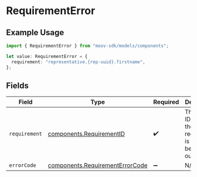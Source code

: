 # RequirementError

## Example Usage

```typescript
import { RequirementError } from "moov-sdk/models/components";

let value: RequirementError = {
  requirement: "representative.{rep-uuid}.firstname",
};
```

## Fields

| Field                                                                              | Type                                                                               | Required                                                                           | Description                                                                        |
| ---------------------------------------------------------------------------------- | ---------------------------------------------------------------------------------- | ---------------------------------------------------------------------------------- | ---------------------------------------------------------------------------------- |
| `requirement`                                                                      | [components.RequirementID](../../models/components/requirementid.md)               | :heavy_check_mark:                                                                 | The unique ID of what the requirement is asking to be filled out.                  |
| `errorCode`                                                                        | [components.RequirementErrorCode](../../models/components/requirementerrorcode.md) | :heavy_minus_sign:                                                                 | N/A                                                                                |